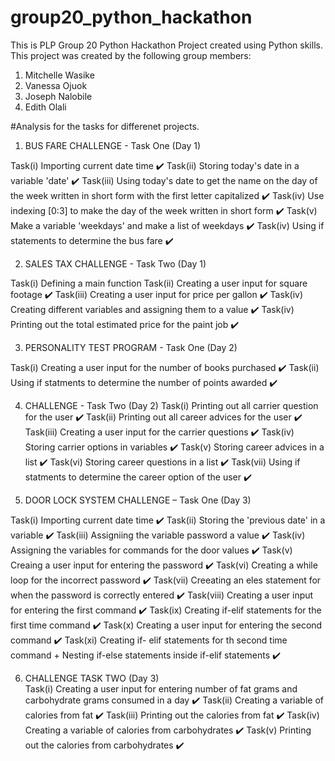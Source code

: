 # group20_python_hackathon
This is PLP Group 20 Python Hackathon Project created using Python skills.
This project was created by the following group members:
1. Mitchelle Wasike
2. Vanessa Ojuok
3. Joseph Nalobile
4. Edith Olali

#Analysis for the tasks for differenet projects.

1. BUS FARE CHALLENGE - Task One (Day 1)

Task(i) Importing current date time ✔️
Task(ii) Storing today's date in a variable 'date' ✔️
Task(iii) Using today's date to get the name on the day of the week written in short form with the first letter capitalized ✔️
Task(iv) Use indexing [0:3] to make the day of the week written in short form ✔️
Task(v) Make a variable 'weekdays' and make a list of weekdays ✔️
Task(iv) Using if statements to determine the bus fare ✔️


2. SALES TAX CHALLENGE - Task Two (Day 1)

Task(i) Defining a main function
Task(ii) Creating a user input for square footage ✔️
Task(iii) Creating a user input for price per gallon ✔️
Task(iv) Creating different variables and assigning them to a value ✔️
Task(iv) Printing out the total estimated price for the paint job ✔️ 


3. PERSONALITY TEST PROGRAM - Task One (Day 2)

Task(i) Creating a user input for the number of books purchased ✔️
Task(ii) Using if statments to determine the number of points awarded ✔️


4. CHALLENGE - Task Two (Day 2)
Task(i) Printing out all carrier question for the user ✔️
Task(ii) Printing out all career advices for the user ✔️
Task(iii) Creating a user input for the carrier questions ✔️
Task(iv) Storing carrier options in variables ✔️
Task(v) Storing career advices in a list ✔️
Task(vi) Storing career questions in a list ✔️
Task(vii) Using if statments to determine the career option of the user ✔️


5. DOOR LOCK SYSTEM CHALLENGE – Task One (Day 3)

Task(i) Importing current date time ✔️
Task(ii) Storing the 'previous date' in a variable ✔️
Task(iii) Assigniing the variable password a value ✔️
Task(iv) Assigning the variables for commands for the door values ✔️
Task(v) Creaing a user input for entering the password ✔️
Task(vi) Creating a while loop for the incorrect password ✔️
Task(vii) Creeating an eles statement for when the password is correctly entered ✔️
Task(viii) Creating a user input for entering the first command ✔️
Task(ix) Creating if-elif  statements for the first time command ✔️
Task(x) Creating a user input for entering the second command ✔️
Task(xi) Creating if- elif statements for th second time command + Nesting if-else statements inside if-elif statements ✔️


6. CHALLENGE TASK TWO (Day 3)   
Task(i) Creating a user input for entering number of fat grams and  carbohydrate grams consumed in a day ✔️
Task(ii) Creating a variable of calories from fat ✔️
Task(iii) Printing out the calories from fat ✔️
Task(iv) Creating a variable of calories from carbohydrates ✔️
Task(v) Printing out the calories from carbohydrates ✔️